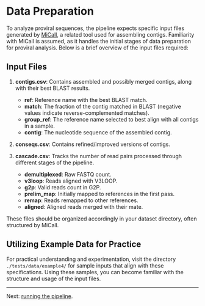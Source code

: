 
# Data Preparation

To analyze proviral sequences, the pipeline expects specific input files generated by [MiCall](https://github.com/cfe-lab/MiCall), a related tool used for assembling contigs. Familiarity with MiCall is assumed, as it handles the initial stages of data preparation for proviral analysis. Below is a brief overview of the input files required:

## Input Files

1. **contigs.csv**: Contains assembled and possibly merged contigs, along with their best BLAST results.
   - **ref**: Reference name with the best BLAST match.
   - **match**: The fraction of the contig matched in BLAST (negative values indicate reverse-complemented matches).
   - **group_ref**: The reference name selected to best align with all contigs in a sample.
   - **contig**: The nucleotide sequence of the assembled contig.

2. **conseqs.csv**: Contains refined/improved versions of contigs.

3. **cascade.csv**: Tracks the number of read pairs processed through different stages of the pipeline.
   - **demultiplexed**: Raw FASTQ count.
   - **v3loop**: Reads aligned with V3LOOP.
   - **g2p**: Valid reads count in G2P.
   - **prelim_map**: Initially mapped to references in the first pass.
   - **remap**: Reads remapped to other references.
   - **aligned**: Aligned reads merged with their mate.

These files should be organized accordingly in your dataset directory, often structured by MiCall.

## Utilizing Example Data for Practice

For practical understanding and experimentation, visit the directory `./tests/data/example4/` for sample inputs that align with these specifications. Using these samples, you can become familiar with the structure and usage of the input files.

---

Next: [running the pipeline](running_pipeline.md).
